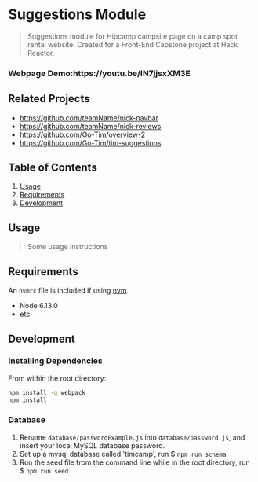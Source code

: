 # Suggestions Module
> Suggestions module for Hipcamp campsite page on a camp spot rental website. Created for a Front-End Capstone project at Hack Reactor.

<h3><b>Webpage Demo:</b>https://youtu.be/IN7jjsxXM3E</h3>

## Related Projects

  - https://github.com/teamName/nick-navbar
  - https://github.com/teamName/nick-reviews
  - https://github.com/Go-Tim/overview-2
  - https://github.com/Go-Tim/tim-suggestions

## Table of Contents

1. [Usage](#Usage)
2. [Requirements](#requirements)
3. [Development](#development)

## Usage

> Some usage instructions

## Requirements

An `nvmrc` file is included if using [nvm](https://github.com/creationix/nvm).

- Node 6.13.0
- etc

## Development

### Installing Dependencies

From within the root directory:

```sh
npm install -g webpack
npm install
```

### Database
1. Rename ```database/passwordExample.js``` into ```database/password.js```, and insert your local MySQL database password.
2. Set up a mysql database called 'timcamp', run $ ```npm run schema```
3. Run the seed file from the command line while in the root directory, run $ ```npm run seed```
